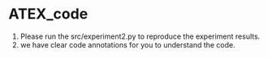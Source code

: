 # ATEX_code
1. Please run the src/experiment2.py to reproduce the experiment results.
2. we have clear code annotations for you to understand the code.
